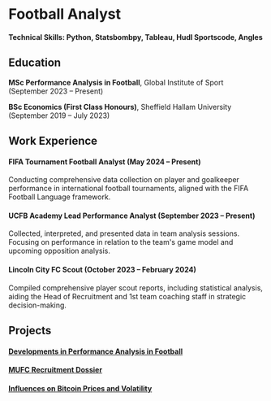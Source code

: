 # Football Analyst

#### Technical Skills: Python, Statsbombpy, Tableau, Hudl Sportscode, Angles

## Education
**MSc Performance Analysis in Football**, Global Institute of Sport (September 2023 – Present) 

**BSc Economics (First Class Honours)**, Sheffield Hallam University (September 2019 – July 2023) 

## Work Experience
#### FIFA Tournament Football Analyst (May 2024 – Present)
Conducting comprehensive data collection on player and goalkeeper performance in international football tournaments, aligned with the FIFA Football Language framework.

#### UCFB Academy Lead Performance Analyst (September 2023 – Present)
Collected, interpreted, and presented data in team analysis sessions. Focusing on performance in relation to the team's game model and upcoming opposition analysis.

#### Lincoln City FC Scout (October 2023 – February 2024)
Compiled comprehensive player scout reports, including statistical analysis, aiding the Head of Recruitment and 1st team coaching staff in strategic decision-making.

## Projects
#### [Developments in Performance Analysis in Football ](/assets/img/PADevelopments.pdf)

#### [MUFC Recruitment Dossier](/assets/img/MUFCRecruitmentDossier.pdf)

#### [Influences on Bitcoin Prices and Volatility](/assets/img/BitcoinVolatility.pdf)
